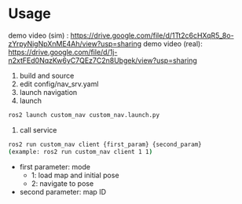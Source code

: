 # Usage

demo video (sim) : https://drive.google.com/file/d/1Tt2c6cHXqR5_8o-zYrpyNigNpXnME4Ah/view?usp=sharing
demo video (real): https://drive.google.com/file/d/1j-n2xtFEd0NqzKw6yC7QEz7C2n8Ubgek/view?usp=sharing

1. build and source 
2. edit config/nav_srv.yaml
3. launch navigation
4. launch

```bash
ros2 launch custom_nav custom_nav.launch.py 
```

1. call service

```bash
ros2 run custom_nav client {first_param} {second_param}
(example: ros2 run custom_nav client 1 1)
```

- first parameter: mode
    - 1: load map and initial pose
    - 2: navigate to pose
- second parameter: map ID

